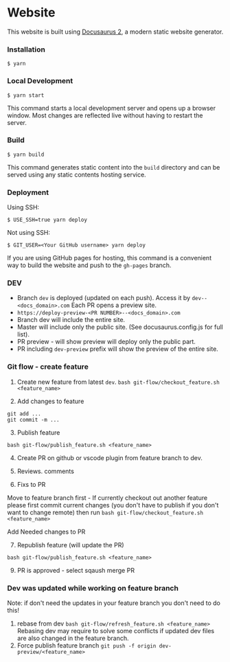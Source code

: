 # Website

This website is built using [Docusaurus 2](https://docusaurus.io/), a modern static website generator.

### Installation

```
$ yarn
```

### Local Development

```
$ yarn start
```

This command starts a local development server and opens up a browser window. Most changes are reflected live without having to restart the server.

### Build

```
$ yarn build
```

This command generates static content into the `build` directory and can be served using any static contents hosting service.

### Deployment

Using SSH:

```
$ USE_SSH=true yarn deploy
```

Not using SSH:

```
$ GIT_USER=<Your GitHub username> yarn deploy
```

If you are using GitHub pages for hosting, this command is a convenient way to build the website and push to the `gh-pages` branch.

### DEV
* Branch `dev` is deployed (updated on each push).
Access it by `dev--<docs_domain>.com`
Each PR opens a preview site.
* `https://deploy-preview-<PR NUMBER>--<docs_domain>.com`
* Branch dev will include the entire site.
* Master will include only the public site. (See docusaurus.config.js for full list).
* PR preview - will show preview will deploy only the public part.
* PR including `dev-preview` prefix will show the preview of the entire site.

### Git flow - create feature

1) Create new feature from latest `dev`.
```bash git-flow/checkout_feature.sh <feature_name>```

2) Add changes to feature
```
git add ...
git commit -m ...
```

3) Publish feature 
```
bash git-flow/publish_feature.sh <feature_name>
```

4) Create PR on github or vscode plugin from feature branch to dev.

5) Reviews. comments

6) Fixs to PR

Move to feature branch first - 
If currently checkout out another feature please first commit current changes (you don't have to publish if you don't want to change remote)
then run ```bash git-flow/checkout_feature.sh <feature_name>```

Add Needed changes to PR

7) Republish feature (will update the PR)
```
bash git-flow/publish_feature.sh <feature_name>
```

9) PR is approved - select sqaush merge PR

### Dev was updated while working on feature branch
Note: if don't need the updates in your feature branch you don't need to do this!

1) rebase from dev
```bash git-flow/refresh_feature.sh <feature_name>```
Rebasing dev may require to solve some conflicts if updated dev files are also changed in the feature branch.
2) Force publish feature branch
```git push -f origin dev-preview/<feature_name>```